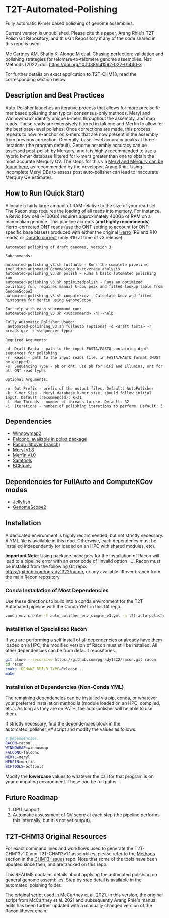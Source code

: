 # T2T-Automated-Polishing

Fully automatic K-mer based polishing of genome assemblies.

Current version is unpublished. Please cite this paper, Arang Rhie's T2T-Polish Git Repository, and this Git Repository if any of the code shared in this repo is used:

Mc Cartney AM, Shafin K, Alonge M et al. Chasing perfection: validation and polishing strategies for telomere-to-telomere genome assemblies. Nat Methods (2022) doi: https://doi.org/10.1038/s41592-022-01440-3

For further details on exact application to T2T-CHM13, read the corresponding section below.

## Description and Best Practices

Auto-Polisher launches an iterative process that allows for more precise K-mer based polishing than typical consensus-only methods. Meryl and Winnowmap2 identify unique k-mers throughout the assembly, and map reads. These reads are extensively filtered in falconc and Merfin to allow for the best base-level polishes. Once corrections are made, this process repeats to now re-anchor on k-mers that are now present in the assembly from previous correction. Generally, base-level accuracy peaks at three iterations (the program default). Genome assembly accuracy can be assessed post-polish by Merqury, and it is highly recommended to use a hybrid k-mer database filtered for k-mers greater than one to obtain the most accurate Merqury QV. The steps for this via [Meryl and Merqury can be found here](https://github.com/arangrhie/T2T-Polish/tree/master/merqury#2-hybrid), as recommended by the developer, Arang Rhie. Using incomplete Meryl DBs to assess post auto-polisher can lead to inaccurate Merqury QV estimates.


## How to Run (Quick Start)

Allocate a fairly large amount of RAM relative to the size of your read set. The Racon step requires the loading of all reads into memory. For instance, a Revio flow cell (~100Gb) requires approximately 400Gb of RAM on a mammalian genome. This pipeline accepts (**and highly recommends**) Herro-corrected ONT reads (use the ONT setting to account for ONT-specific base biases) produced with either the original [Herro](https://github.com/lbcb-sci/herro) (R9 and R10 reads) or [Dorado correct](https://github.com/nanoporetech/dorado) (only R10 at time of v3 release).

```
Automated polishing of draft genomes, version 3

Subcommands:

automated-polishing_v3.sh fullauto - Runs the complete pipeline, including automated GenomeScope k-coverage analysis
automated-polishing_v3.sh polish - Runs a basic automated polishing run
automated-polishing_v3.sh optimizedpolish - Runs an optimized polishing run, requires manual k-cov peak and fitted lookup table from GenomeScope2
automated-polishing_v3.sh computekcov - Calculate kcov and fitted histogram for Merfin using GenomeScope

For help with each subcommand run:
automated-polishing_v3.sh <subcommand> -h|--help
```

```
Fully Automatic Polisher Usage:
 automated-polishing_v3.sh fullauto (options) -d <draft fasta> -r <reads.gz> -s <sequencer type>

Required Arguments:

-d	Draft Fasta - path to the input FASTA/FASTQ containing draft sequences for polishing
-r	Reads - path to the input reads file, in FASTA/FASTQ format (MUST be gzipped).
-s	Sequencing Type - pb or ont, use pb for HiFi and Illumina, ont for all ONT read types

Optional Arguments:

-o	Out Prefix - prefix of the output files. Default: AutoPolisher
-k	K-mer Size - Meryl database k-mer size, should follow initial input. Default (recommended): k=31
-t	Num Threads - number of threads to use. Default: 32
-i	Iterations - number of polishing iterations to perform. Default: 3
```

## Dependencies 
* [Winnowmap2](https://github.com/marbl/Winnowmap)
* [Falconc, available in pbipa package](https://github.com/bio-nim/pb-falconc/releases)
* [Racon (liftover branch)](https://github.com/pgrady1322/racon)
* [Meryl v1.3](https://github.com/marbl/meryl)
* [Merfin v1.0](https://github.com/arangrhie/merfin)
* [Samtools](https://github.com/samtools/samtools)
* [BCFtools](https://github.com/samtools/bcftools)

## Dependencies for FullAuto and ComputeKCov modes
* [Jellyfish](https://github.com/gmarcais/Jellyfish)
* [GenomeScope2](https://github.com/tbenavi1/genomescope2.0)


## Installation

A dedicated environment is highly recommended, but not strictly necessary. A YML file is available in this repo. Otherwise, each dependency must be installed independently (or loaded on an HPC with shared modules, etc).

**Important Note**: Using package managers for the installation of Racon will lead to a pipeline error with an error code of 'invalid option -L'. Racon must be installed from the following Git repo: https://github.com/pgrady1322/racon, or any available liftover branch from the main Racon repository.

### Conda Installation of Most Dependencies

Use these directions to build into a conda environment for the T2T Automated pipeline with the Conda YML in this Git repo.

```bash
conda env create -f auto_polisher_env_simple_v3.yml -n t2t-auto-polisher
```

### Installation of Specialized Racon

If you are performing a self install of all dependencies or already have them loaded on a HPC, the modified version of Racon must still be installed. All other dependencies can be from default repositories.

```bash
git clone --recursive https://github.com/pgrady1322/racon.git racon
cd racon
cmake -DCMAKE_BUILD_TYPE=Release ..
make
```

### Installation of Dependencies (Non-Conda YML)

The remaining dependencies can be installed via pip, conda, or whatever your preferred installation method is (module loaded on an HPC, compiled, etc.). As long as they are on PATH, the auto-polisher will be able to use them.

If strictly necessary, find the dependencies block in the automated_polisher_v# script and modify the values as follows:

```bash
# Dependencies.
RACON=racon
WINNOWMAP=winnowmap
FALCONC=falconc
MERYL=meryl
MERFIN=merfin
BCFTOOLS=bcftools
```

Modify the **lowercase** values to whatever the call for that program is on your computing environment. These can be full paths. 


## Future Roadmap

1) GPU support.
2) Automatic assessment of QV score at each step (the pipeline performs this internally, but it is not yet output).


## T2T-CHM13 Original Resources

For exact command lines and workflows used to generate the T2T-CHM13v1.0 and T2T-CHM13v1.1 assemblies, please refer to the [Methods](https://github.com/marbl/CHM13-issues#methods) section in the [CHM13-Issues](https://github.com/marbl/CHM13-issues) repo. Note that some of the tools have been updated since then, and are tracked on this repo.

This README contains details about applying the automated polishing on general genome assemblies. Step by step detail is available in the automated_polshing folder.

The [original script](https://github.com/arangrhie/T2T-Polish/blob/master/automated_polishing/automated-polishing-legacy.sh) used 
in [McCartney et al, 2021](https://doi.org/10.1101/2021.07.02.450803). In this version, the original script from McCartney et al. 2021 and subsequently Arang Rhie's manual edits has been further updated with a manually changed version of the Racon liftover chain.